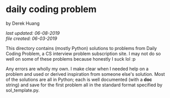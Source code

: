 # daily coding problem

by Derek Huang

_last updated: 06-08-2019_  
_file created: 06-03-2019_

This directory contains (mostly Python) solutions to problems from Daily Coding Problem, a CS interview problem subscription site. I may not do so well on some of these problems because honestly I suck lol :p  

Any errors are wholly my own. I make clear when I needed help on a problem and used or derived inspiration from someone else's solution. Most of the solutions are all in Python; each is well documented (with a __doc__ string) and save for the first problem all in the standard format specified by sol_template.py.